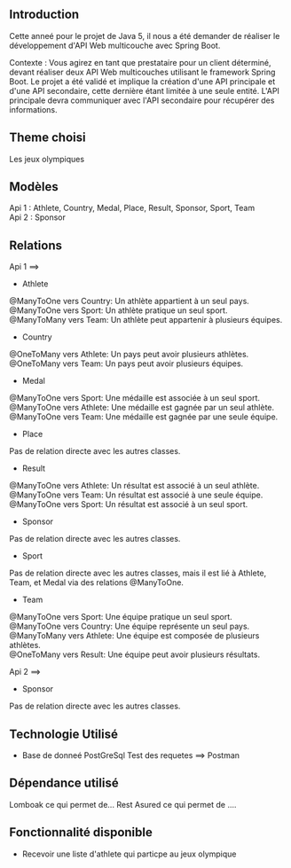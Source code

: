 Introduction 
--------------------
Cette anneé pour le projet de Java 5, il nous a été demander de réaliser le développement d'API Web multicouche avec Spring Boot.

Contexte : Vous agirez en tant que prestataire pour un client déterminé, devant réaliser deux API Web
multicouches utilisant le framework Spring Boot. Le projet a été validé et implique la création d'une API
principale et d'une API secondaire, cette dernière étant limitée à une seule entité. L'API principale devra
communiquer avec l'API secondaire pour récupérer des informations.

Theme choisi
--------------------
Les jeux olympiques 

Modèles
--------------------
 Api 1 : Athlete, Country, Medal, Place, Result, Sponsor, Sport, Team  
 Api 2 : Sponsor

Relations 
--------------------
Api 1 ==>

- Athlete

@ManyToOne vers Country: Un athlète appartient à un seul pays.  
@ManyToOne vers Sport: Un athlète pratique un seul sport.    
@ManyToMany vers Team: Un athlète peut appartenir à plusieurs équipes.

- Country

@OneToMany vers Athlete: Un pays peut avoir plusieurs athlètes.  
@OneToMany vers Team: Un pays peut avoir plusieurs équipes.

- Medal

@ManyToOne vers Sport: Une médaille est associée à un seul sport.  
@ManyToOne vers Athlete: Une médaille est gagnée par un seul athlète.  
@ManyToOne vers Team: Une médaille est gagnée par une seule équipe.

- Place

Pas de relation directe avec les autres classes.  

- Result

@ManyToOne vers Athlete: Un résultat est associé à un seul athlète.  
@ManyToOne vers Team: Un résultat est associé à une seule équipe.  
@ManyToOne vers Sport: Un résultat est associé à un seul sport.  

- Sponsor

Pas de relation directe avec les autres classes.  

- Sport

Pas de relation directe avec les autres classes, mais il est lié à Athlete, Team, et Medal via des relations @ManyToOne.  

- Team

@ManyToOne vers Sport: Une équipe pratique un seul sport.  
@ManyToOne vers Country: Une équipe représente un seul pays.  
@ManyToMany vers Athlete: Une équipe est composée de plusieurs athlètes.  
@OneToMany vers Result: Une équipe peut avoir plusieurs résultats.

Api 2 ==>

- Sponsor

Pas de relation directe avec les autres classes.

Technologie Utilisé 
---------------------
* Base de donneé
PostGreSql
Test des requetes ==> Postman  

Dépendance utilisé
-------------------
Lomboak ce qui permet de...
Rest Asured ce qui permet de ....

Fonctionnalité disponible 
---------------------
* Recevoir une liste d'athlete qui particpe au jeux olympique 


